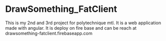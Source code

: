 # DrawSomething_FatClient
This is my 2nd and 3rd project for polytechnique mtl.
It is a web application made with angular.
It is deploy on fire base and can be reach at drawsomething-fatclient.firebaseapp.com 

